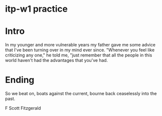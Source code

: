 # itp-w1 practice
# Intro
In my younger and more vulnerable years my father gave me some advice that I've been turning over in my mind ever since.
"Whenever you feel like criticizing any one," he told me, "just remember that all the people in this world haven't had the advantages that you've had.

# Ending
So we beat on, boats against the current, bourne back ceaselessly into the past.

F Scott Fitzgerald

